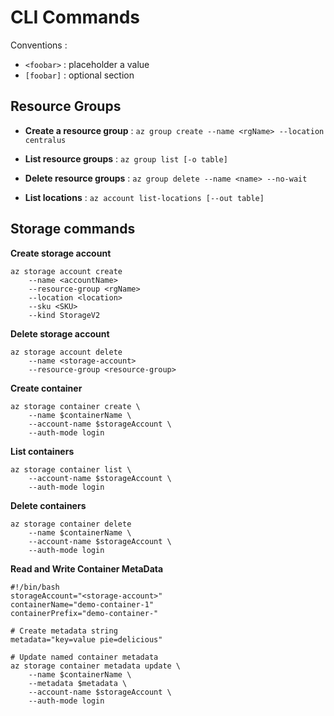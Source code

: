 # CLI Commands

Conventions : 
* `<foobar>` : placeholder a value
* `[foobar]` : optional section

## Resource Groups
* **Create a resource group** : `az group create --name <rgName> --location centralus`
* **List resource groups** : `az group list [-o table]`
* **Delete resource groups** : `az group delete --name <name> --no-wait`

* **List locations** : `az account list-locations [--out table]`


## Storage commands
**Create storage account**  
```
az storage account create 
    --name <accountName> 
    --resource-group <rgName> 
    --location <location> 
    --sku <SKU> 
    --kind StorageV2
```

**Delete storage account**
```
az storage account delete 
    --name <storage-account> 
    --resource-group <resource-group>
```

**Create container**
```
az storage container create \
    --name $containerName \
    --account-name $storageAccount \
    --auth-mode login
```

**List containers**
```
az storage container list \
    --account-name $storageAccount \
    --auth-mode login
```

**Delete containers**
```
az storage container delete
    --name $containerName \
    --account-name $storageAccount \
    --auth-mode login
```

**Read and Write Container MetaData**
```
#!/bin/bash
storageAccount="<storage-account>"
containerName="demo-container-1"
containerPrefix="demo-container-"

# Create metadata string
metadata="key=value pie=delicious"

# Update named container metadata
az storage container metadata update \
    --name $containerName \
    --metadata $metadata \
    --account-name $storageAccount \
    --auth-mode login
```